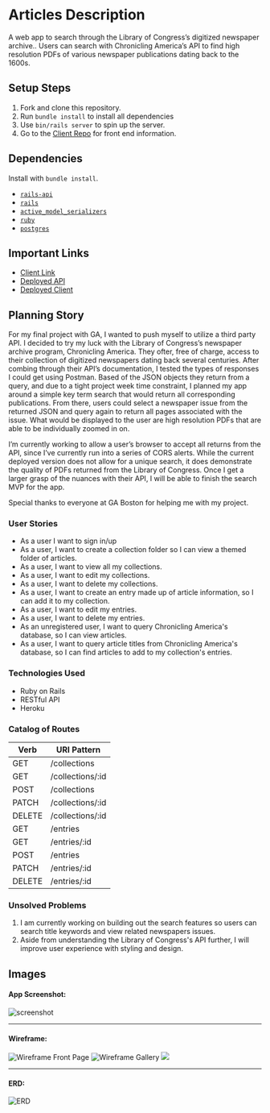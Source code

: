# Articles Description

A web app to search through the Library of Congress’s digitized newspaper archive.. Users can search with Chronicling America’s API to find high resolution PDFs of various newspaper publications dating back to the 1600s.

## Setup Steps

1. Fork and clone this repository.
2. Run `bundle install` to install all dependencies
3. Use `bin/rails server` to spin up the server.
4. Go to the [Client Repo](https://github.com/nicksolie/articles-react) for front end information.

## Dependencies

Install with `bundle install`.

-   [`rails-api`](https://github.com/rails-api/rails-api)
-   [`rails`](https://github.com/rails/rails)
-   [`active_model_serializers`](https://github.com/rails-api/active_model_serializers)
-   [`ruby`](https://www.ruby-lang.org/en/)
-   [`postgres`](http://www.postgresql.org)

## Important Links

- [Client Link](https://github.com/nicksolie/articles-react)
- [Deployed API](https://mysterious-springs-88508.herokuapp.com/)
- [Deployed Client](https://nicksolie.github.io/articles-react/#/)

## Planning Story

For my final project with GA, I wanted to push myself to utilize a third party API. I decided to try my luck with the Library of Congress’s newspaper archive program, Chronicling America. They ofter, free of charge, access to their collection of digitized newspapers dating back several centuries. After combing through their API’s documentation, I tested the types of responses I could get using Postman. Based of the JSON objects they return from a query, and due to a tight project week time constraint, I planned my app around a simple key term search that would return all corresponding publications. From there, users could select a newspaper issue from the returned JSON and query again to return all pages associated with the issue. What would be displayed to the user are high resolution PDFs that are able to be individually zoomed in on.

I’m currently working to allow a user’s browser to accept all returns from the API, since I’ve currently run into a series of CORS alerts. While the current deployed version does not allow for a unique search, it does demonstrate the quality of PDFs returned from the Library of Congress. Once I get a larger grasp of the nuances with their API, I will be able to finish the search MVP for the app.

Special thanks to everyone at GA Boston for helping me with my project.

### User Stories

- As a user I want to sign in/up
- As a user, I want to create a collection folder so I can view a themed folder of articles.
- As a user, I want to view all my collections.
- As a user, I want to edit my collections.
- As a user, I want to delete my collections.
- As a user, I want to create an entry made up of article information, so I can add it to my collection.
- As a user, I want to edit my entries.
- As a user, I want to delete my entries.
- As an unregistered user, I want to query Chronicling America's database, so I can view articles.
- As a user, I want to query article titles from Chronicling America's database, so I can find articles to add to my collection's entries.
### Technologies Used

- Ruby on Rails
- RESTful API
- Heroku

### Catalog of Routes

Verb         |	URI Pattern
------------ | -------------
GET | /collections
GET | /collections/:id
POST | /collections
PATCH | /collections/:id
DELETE | /collections/:id
GET | /entries
GET | /entries/:id
POST | /entries
PATCH | /entries/:id
DELETE | /entries/:id  |

### Unsolved Problems

1. I am currently working on building out the search features so users can search title keywords and view related newspapers issues.
2. Aside from understanding the Library of Congress's API further, I will improve user experience with styling and design.

## Images

#### App Screenshot:
![screenshot](images/articlesScreenshotV1.png "V1 Screenshot")

---

#### Wireframe:
![Wireframe Front Page](images/Page1.jpg)
![Wireframe Gallery](images/Page2wireframes.jpg)
![](images/Page3.jpg)

---

#### ERD:
![ERD](images/erd.jpg)
